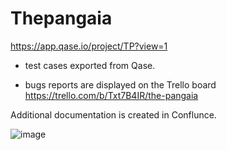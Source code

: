 # Thepangaia

https://app.qase.io/project/TP?view=1

- test cases exported from Qase.

- bugs reports are displayed on the Trello board
https://trello.com/b/Txt7B4IR/the-pangaia

Additional documentation is created in Conflunce.

![image](https://user-images.githubusercontent.com/57194191/171737133-22e64f29-4685-4151-82e4-ffef32953655.png)
